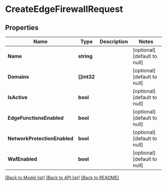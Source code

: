 # CreateEdgeFirewallRequest

## Properties
Name | Type | Description | Notes
------------ | ------------- | ------------- | -------------
**Name** | **string** |  | [optional] [default to null]
**Domains** | **[]int32** |  | [optional] [default to null]
**IsActive** | **bool** |  | [optional] [default to null]
**EdgeFunctionsEnabled** | **bool** |  | [optional] [default to null]
**NetworkProtectionEnabled** | **bool** |  | [optional] [default to null]
**WafEnabled** | **bool** |  | [optional] [default to null]

[[Back to Model list]](../README.md#documentation-for-models) [[Back to API list]](../README.md#documentation-for-api-endpoints) [[Back to README]](../README.md)

